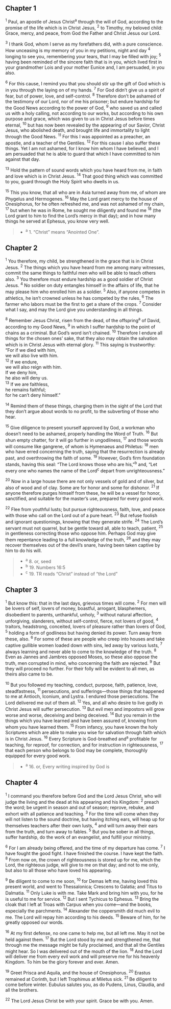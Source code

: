 ## Chapter 1

<sup>1</sup> Paul, an apostle of Jesus Christ<sup>a</sup> through the will of God, according to the promise of the life which is in Christ Jesus,
<sup>2</sup> to Timothy, my beloved child: Grace, mercy, and peace, from God the Father and Christ Jesus our Lord.

<sup>3</sup> I thank God, whom I serve as my forefathers did, with a pure conscience. How unceasing is my memory of you in my petitions, night and day
<sup>4</sup> longing to see you, remembering your tears, that I may be filled with joy;
<sup>5</sup> having been reminded of the sincere faith that is in you, which lived first in your grandmother Lois and your mother Eunice and, I am persuaded, in you also.

<sup>6</sup> For this cause, I remind you that you should stir up the gift of God which is in you through the laying on of my hands.
<sup>7</sup> For God didn’t give us a spirit of fear, but of power, love, and self-control.
<sup>8</sup> Therefore don’t be ashamed of the testimony of our Lord, nor of me his prisoner; but endure hardship for the Good News according to the power of God,
<sup>9</sup> who saved us and called us with a holy calling, not according to our works, but according to his own purpose and grace, which was given to us in Christ Jesus before times eternal,
<sup>10</sup> but has now been revealed by the appearing of our Savior, Christ Jesus, who abolished death, and brought life and immortality to light through the Good News.
<sup>11</sup> For this I was appointed as a preacher, an apostle, and a teacher of the Gentiles.
<sup>12</sup> For this cause I also suffer these things. Yet I am not ashamed, for I know him whom I have believed, and I am persuaded that he is able to guard that which I have committed to him against that day.

<sup>13</sup> Hold the pattern of sound words which you have heard from me, in faith and love which is in Christ Jesus.
<sup>14</sup> That good thing which was committed to you, guard through the Holy Spirit who dwells in us.

<sup>15</sup> This you know, that all who are in Asia turned away from me, of whom are Phygelus and Hermogenes.
<sup>16</sup> May the Lord grant mercy to the house of Onesiphorus, for he often refreshed me, and was not ashamed of my chain,
<sup>17</sup> but when he was in Rome, he sought me diligently and found me
<sup>18</sup> (the Lord grant to him to find the Lord’s mercy in that day); and in how many things he served at Ephesus, you know very well.

> - <sup>a</sup> 1. “Christ” means “Anointed One”.

## Chapter 2

<sup>1</sup> You therefore, my child, be strengthened in the grace that is in Christ Jesus.
<sup>2</sup> The things which you have heard from me among many witnesses, commit the same things to faithful men who will be able to teach others also.
<sup>3</sup> You therefore must endure hardship as a good soldier of Christ Jesus.
<sup>4</sup> No soldier on duty entangles himself in the affairs of life, that he may please him who enrolled him as a soldier.
<sup>5</sup> Also, if anyone competes in athletics, he isn’t crowned unless he has competed by the rules.
<sup>6</sup> The farmer who labors must be the first to get a share of the crops.
<sup>7</sup> Consider what I say, and may the Lord give you understanding in all things.

<sup>8</sup> Remember Jesus Christ, risen from the dead, of the offspring<sup>a</sup> of David, according to my Good News,
<sup>9</sup> in which I suffer hardship to the point of chains as a criminal. But God’s word isn’t chained.
<sup>10</sup> Therefore I endure all things for the chosen ones’ sake, that they also may obtain the salvation which is in Christ Jesus with eternal glory.
<sup>11</sup> This saying is trustworthy: <br>“For if we died with him, <br>we will also live with him. <br>
<sup>12</sup> If we endure, <br>we will also reign with him. <br>If we deny him, <br>he also will deny us. <br>
<sup>13</sup> If we are faithless, <br>he remains faithful; <br>for he can’t deny himself.”

<sup>14</sup> Remind them of these things, charging them in the sight of the Lord that they don’t argue about words to no profit, to the subverting of those who hear.

<sup>15</sup> Give diligence to present yourself approved by God, a workman who doesn’t need to be ashamed, properly handling the Word of Truth.
<sup>16</sup> But shun empty chatter, for it will go further in ungodliness,
<sup>17</sup> and those words will consume like gangrene, of whom is Hymenaeus and Philetus:
<sup>18</sup> men who have erred concerning the truth, saying that the resurrection is already past, and overthrowing the faith of some.
<sup>19</sup> However, God’s firm foundation stands, having this seal: “The Lord knows those who are his,”<sup>b</sup> and, “Let every one who names the name of the Lord<sup>c</sup> depart from unrighteousness.”

<sup>20</sup> Now in a large house there are not only vessels of gold and of silver, but also of wood and of clay. Some are for honor and some for dishonor.
<sup>21</sup> If anyone therefore purges himself from these, he will be a vessel for honor, sanctified, and suitable for the master’s use, prepared for every good work.

<sup>22</sup> Flee from youthful lusts; but pursue righteousness, faith, love, and peace with those who call on the Lord out of a pure heart.
<sup>23</sup> But refuse foolish and ignorant questionings, knowing that they generate strife.
<sup>24</sup> The Lord’s servant must not quarrel, but be gentle toward all, able to teach, patient,
<sup>25</sup> in gentleness correcting those who oppose him. Perhaps God may give them repentance leading to a full knowledge of the truth,
<sup>26</sup> and they may recover themselves out of the devil’s snare, having been taken captive by him to do his will.

> - <sup>a</sup> 8. or, seed
> - <sup>b</sup> 19. Numbers 16:5
> - <sup>c</sup> 19. TR reads “Christ” instead of “the Lord”

## Chapter 3

<sup>1</sup> But know this: that in the last days, grievous times will come.
<sup>2</sup> For men will be lovers of self, lovers of money, boastful, arrogant, blasphemers, disobedient to parents, unthankful, unholy,
<sup>3</sup> without natural affection, unforgiving, slanderers, without self-control, fierce, not lovers of good,
<sup>4</sup> traitors, headstrong, conceited, lovers of pleasure rather than lovers of God,
<sup>5</sup> holding a form of godliness but having denied its power. Turn away from these, also.
<sup>6</sup> For some of these are people who creep into houses and take captive gullible women loaded down with sins, led away by various lusts,
<sup>7</sup> always learning and never able to come to the knowledge of the truth.
<sup>8</sup> Even as Jannes and Jambres opposed Moses, so these also oppose the truth, men corrupted in mind, who concerning the faith are rejected.
<sup>9</sup> But they will proceed no further. For their folly will be evident to all men, as theirs also came to be.

<sup>10</sup> But you followed my teaching, conduct, purpose, faith, patience, love, steadfastness,
<sup>11</sup> persecutions, and sufferings—those things that happened to me at Antioch, Iconium, and Lystra. I endured those persecutions. The Lord delivered me out of them all.
<sup>12</sup> Yes, and all who desire to live godly in Christ Jesus will suffer persecution.
<sup>13</sup> But evil men and impostors will grow worse and worse, deceiving and being deceived.
<sup>14</sup> But you remain in the things which you have learned and have been assured of, knowing from whom you have learned them.
<sup>15</sup> From infancy, you have known the holy Scriptures which are able to make you wise for salvation through faith which is in Christ Jesus.
<sup>16</sup> Every Scripture is God-breathed and<sup>a</sup> profitable for teaching, for reproof, for correction, and for instruction in righteousness,
<sup>17</sup> that each person who belongs to God may be complete, thoroughly equipped for every good work.

> - <sup>a</sup> 16. or, Every writing inspired by God is

## Chapter 4

<sup>1</sup> I command you therefore before God and the Lord Jesus Christ, who will judge the living and the dead at his appearing and his Kingdom:
<sup>2</sup> preach the word; be urgent in season and out of season; reprove, rebuke, and exhort with all patience and teaching.
<sup>3</sup> For the time will come when they will not listen to the sound doctrine, but having itching ears, will heap up for themselves teachers after their own lusts,
<sup>4</sup> and will turn away their ears from the truth, and turn away to fables.
<sup>5</sup> But you be sober in all things, suffer hardship, do the work of an evangelist, and fulfill your ministry.

<sup>6</sup> For I am already being offered, and the time of my departure has come.
<sup>7</sup> I have fought the good fight. I have finished the course. I have kept the faith.
<sup>8</sup> From now on, the crown of righteousness is stored up for me, which the Lord, the righteous judge, will give to me on that day; and not to me only, but also to all those who have loved his appearing.

<sup>9</sup> Be diligent to come to me soon,
<sup>10</sup> for Demas left me, having loved this present world, and went to Thessalonica; Crescens to Galatia; and Titus to Dalmatia.
<sup>11</sup> Only Luke is with me. Take Mark and bring him with you, for he is useful to me for service.
<sup>12</sup> But I sent Tychicus to Ephesus.
<sup>13</sup> Bring the cloak that I left at Troas with Carpus when you come—and the books, especially the parchments.
<sup>14</sup> Alexander the coppersmith did much evil to me. The Lord will repay him according to his deeds.
<sup>15</sup> Beware of him, for he greatly opposed our words.

<sup>16</sup> At my first defense, no one came to help me, but all left me. May it not be held against them.
<sup>17</sup> But the Lord stood by me and strengthened me, that through me the message might be fully proclaimed, and that all the Gentiles might hear. So I was delivered out of the mouth of the lion.
<sup>18</sup> And the Lord will deliver me from every evil work and will preserve me for his heavenly Kingdom. To him be the glory forever and ever. Amen.

<sup>19</sup> Greet Prisca and Aquila, and the house of Onesiphorus.
<sup>20</sup> Erastus remained at Corinth, but I left Trophimus at Miletus sick.
<sup>21</sup> Be diligent to come before winter. Eubulus salutes you, as do Pudens, Linus, Claudia, and all the brothers.

<sup>22</sup> The Lord Jesus Christ be with your spirit. Grace be with you. Amen.